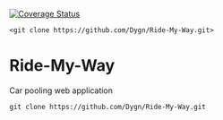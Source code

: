 [![Coverage Status](https://coveralls.io/repos/github/Dygn/Ride-My-Way/badge.svg?branch=master)](https://coveralls.io/github/Dygn/Ride-My-Way?branch=master)

`<git clone https://github.com/Dygn/Ride-My-Way.git>`
# Ride-My-Way
Car pooling  web application
<pre><code>git clone https://github.com/Dygn/Ride-My-Way.git
</code></pre>
